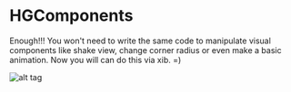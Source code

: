HGComponents
============

Enough!!! You won't need to write the same code to manipulate visual components like shake view, change corner radius or even make a basic animation. Now you will can do this via xib. =)

![alt tag](https://github.com/henriquegouveia/HGComponents/Screenshots/HGView.png)

